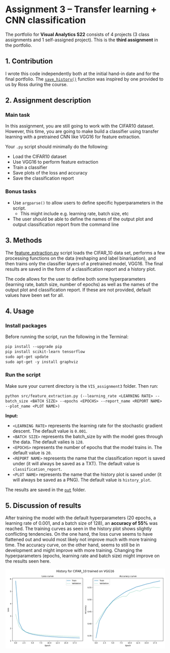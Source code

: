 # Assignment 3 – Transfer learning + CNN classification
The portfolio for __Visual Analytics S22__ consists of 4 projects (3 class assignments and 1 self-assigned project). This is the __third assignment__ in the portfolio.

## 1. Contribution
I wrote this code independently both at the initial hand-in date and for the final portfolio. The [`save_history()`](https://github.com/agnesbn/VIS_assignment3/blob/03a2fdd27c9c3faecbc9b0807a8b45425d893de4/src/feature_extraction.py#L32) function was  inspired by one provided to us by Ross during the course.

## 2. Assignment description
### Main task
In this assignment, you are still going to work with the CIFAR10 dataset. However, this time, you are going to make build a classifier using transfer learning with a pretrained CNN like VGG16 for feature extraction. 

Your ```.py``` script should minimally do the following:

- Load the CIFAR10 dataset
- Use VGG16 to perform feature extraction
- Train a classifier 
- Save plots of the loss and accuracy 
- Save the classification report

### Bonus tasks
- Use ```argparse()``` to allow users to define specific hyperparameters in the script.
  - This might include e.g. learning rate, batch size, etc
- The user should be able to define the names of the output plot and output classification report from the command line

## 3. Methods
The [feature_extraction.py](https://github.com/agnesbn/VIS_assignment3/blob/main/src/feature_extraction.py) script loads the CIFAR_10 data set, performs a few processing functions on the data (reshaping and label binarisation), and then trains only the classifier layers of a pretrained model, VGG16. The final results are saved in the form of a classification report and a history plot.

The code allows for the user to define both some hyperparameters (learning rate, batch size, number of epochs) as well as the names of the output plot and classification report. If these are not provided, default values have been set for all.

## 4. Usage
### Install packages
Before running the script, run the following in the Terminal:
```
pip install --upgrade pip
pip install scikit-learn tensorflow
sudo apt-get update
sudo apt-get -y install graphviz
```

### Run the script
Make sure your current directory is the `VIS_assignment3` folder. Then run:
```
python src/feature_extraction.py (--learning_rate <LEARNING RATE> --batch_size <BATCH SIZE> --epochs <EPOCHS> --report_name <REPORT NAME> --plot_name <PLOT NAME>)
```
__Input:__

- `<LEARNING RATE>` represents the learning rate for the stochastic gradient descent. The default value is `0.001`.
- `<BATCH SIZE>` represents the batch_size by with the model goes through the data. The default valies is `128`.
- `<EPOCHS>` represents the number of epochs that the model trains in. The default value is `20`.
- `<REPORT NAME>` represents the name that the classification report is saved under (it will always be saved as a TXT). The default value is `classification_report`.
- `<PLOT NAME>` represents the name that the history plot is saved under (it will always be saved as a PNG). The default value is `history_plot`.


The results are saved in the [`out`](https://github.com/agnesbn/VIS_assignment3/tree/main/out) folder.

## 5. Discussion of results
After training the model with the default hyperparameters (20 epochs, a learning rate of 0.001, and a batch size of 128), an **accuracy of 55%** was reached. The training curves as seen in the history plot shows slightly conflicting tendencies. On the one hand, the loss curve seems to have flattened out and would most likely not improve much with more training time. The accuracy curve, on the other hand, seems to still be in development and might improve with more training. Changing the hyperparameters (epochs, learning rate and batch size) might improve on the results seen here.

![](https://github.com/agnesbn/VIS_assignment3/blob/main/out/history_plot.png)
